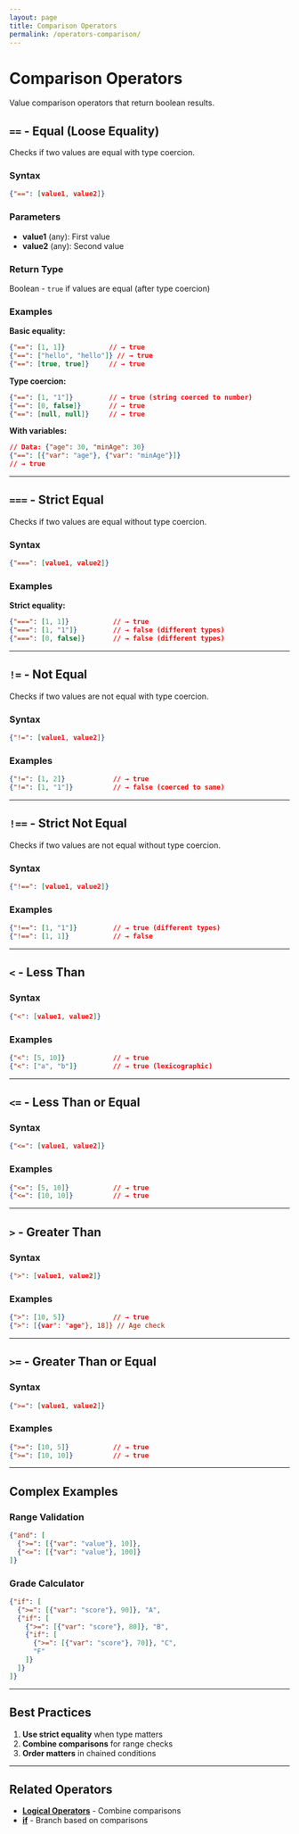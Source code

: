 ```yaml
---
layout: page
title: Comparison Operators
permalink: /operators-comparison/
---
```


# Comparison Operators

Value comparison operators that return boolean results.

## `==` - Equal (Loose Equality)

Checks if two values are equal with type coercion.

### Syntax
```json
{"==": [value1, value2]}
```

### Parameters
- **value1** (any): First value
- **value2** (any): Second value

### Return Type
Boolean - `true` if values are equal (after type coercion)

### Examples

**Basic equality:**
```json
{"==": [1, 1]}           // → true
{"==": ["hello", "hello"]} // → true
{"==": [true, true]}     // → true
```

**Type coercion:**
```json
{"==": [1, "1"]}         // → true (string coerced to number)
{"==": [0, false]}       // → true
{"==": [null, null]}     // → true
```

**With variables:**
```json
// Data: {"age": 30, "minAge": 30}
{"==": [{"var": "age"}, {"var": "minAge"}]}
// → true
```

---

## `===` - Strict Equal

Checks if two values are equal without type coercion.

### Syntax
```json
{"===": [value1, value2]}
```

### Examples

**Strict equality:**
```json
{"===": [1, 1]}           // → true
{"===": [1, "1"]}         // → false (different types)
{"===": [0, false]}       // → false (different types)
```

---

## `!=` - Not Equal

Checks if two values are not equal with type coercion.

### Syntax
```json
{"!=": [value1, value2]}
```

### Examples
```json
{"!=": [1, 2]}            // → true
{"!=": [1, "1"]}          // → false (coerced to same)
```

---

## `!==` - Strict Not Equal

Checks if two values are not equal without type coercion.

### Syntax
```json
{"!==": [value1, value2]}
```

### Examples
```json
{"!==": [1, "1"]}         // → true (different types)
{"!==": [1, 1]}           // → false
```

---

## `<` - Less Than

### Syntax
```json
{"<": [value1, value2]}
```

### Examples
```json
{"<": [5, 10]}            // → true
{"<": ["a", "b"]}         // → true (lexicographic)
```

---

## `<=` - Less Than or Equal

### Syntax
```json
{"<=": [value1, value2]}
```

### Examples
```json
{"<=": [5, 10]}           // → true
{"<=": [10, 10]}          // → true
```

---

## `>` - Greater Than

### Syntax
```json
{">": [value1, value2]}
```

### Examples
```json
{">": [10, 5]}            // → true
{">": [{var": "age"}, 18]} // Age check
```

---

## `>=` - Greater Than or Equal

### Syntax
```json
{">=": [value1, value2]}
```

### Examples
```json
{">=": [10, 5]}           // → true
{">=": [10, 10]}          // → true
```

---

## Complex Examples

### Range Validation
```json
{"and": [
  {">=": [{"var": "value"}, 10]},
  {"<=": [{"var": "value"}, 100]}
]}
```

### Grade Calculator
```json
{"if": [
  {">=": [{"var": "score"}, 90]}, "A",
  {"if": [
    {">=": [{"var": "score"}, 80]}, "B",
    {"if": [
      {">=": [{"var": "score"}, 70]}, "C",
      "F"
    ]}
  ]}
]}
```

---

## Best Practices

1. **Use strict equality** when type matters
2. **Combine comparisons** for range checks
3. **Order matters** in chained conditions

---

## Related Operators

- **[Logical Operators](operators-logical.md)** - Combine comparisons
- **[if](operators-logical.md#if)** - Branch based on comparisons
